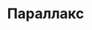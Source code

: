 --- 
title: "Параллакс" 
site: "http://www.parallax.crimea.ua" 
town: "Судак" 
tel: ["+38-099-061-95-22, +38-096-329-37-73, +38-065-663-43-54, +7 978 700 57 58"] 
address: "Россия, Республика Крым, г. Судак, ул. Ленина, 57" 
mail: "info@parallax.crimea.ua, parallakc@mail.ru" 
--- 